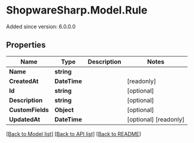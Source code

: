 # ShopwareSharp.Model.Rule
Added since version: 6.0.0.0

## Properties

Name | Type | Description | Notes
------------ | ------------- | ------------- | -------------
**Name** | **string** |  | 
**CreatedAt** | **DateTime** |  | [readonly] 
**Id** | **string** |  | [optional] 
**Description** | **string** |  | [optional] 
**CustomFields** | **Object** |  | [optional] 
**UpdatedAt** | **DateTime** |  | [optional] [readonly] 

[[Back to Model list]](../../README.md#documentation-for-models) [[Back to API list]](../../README.md#documentation-for-api-endpoints) [[Back to README]](../../README.md)


